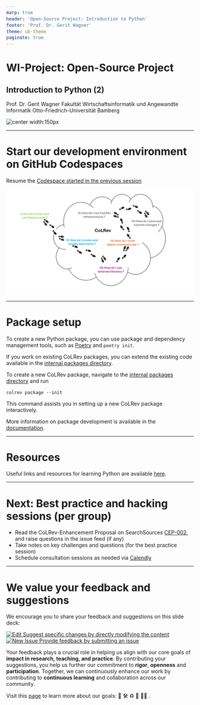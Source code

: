 ```yaml
---
marp: true
header: 'Open-Source Project: Introduction to Python'
footer: 'Prof. Dr. Gerit Wagner'
theme: ub-theme
paginate: true
---
```


<!-- paginate: true -->

<!-- _class: centered -->

# WI-Project: Open-Source Project

## Introduction to Python (2)

Prof. Dr. Gerit Wagner
Fakultät Wirtschaftsinformatik und Angewandte Informatik
Otto-Friedrich-Universität Bamberg

![center width:150px](../assets/qr-open-source-project.png)

---

# Start our development environment on GitHub Codespaces

Resume the [Codespace started in the previous session](https://github.com/CoLRev-Environment/colrev)

![width:700px center](../assets/python_overview_4.PNG)

---

# Package setup

To create a new Python package, you can use package and dependency management tools, such as [Poetry](https://python-poetry.org/) and `poetry init`.

If you work on existing CoLRev packages, you can extend the existing code available in the [internal packages directory](https://github.com/CoLRev-Environment/colrev/tree/main/colrev/packages).

To create a new CoLRev package, navigate to the [internal packages directory](https://github.com/CoLRev-Environment/colrev/tree/main/colrev/packages) and run

```
colrev package --init
```

This command assists you in setting up a new CoLRev package interactively.

More information on package development is available in the [documentation](https://colrev-environment.github.io/colrev/dev_docs/packages.html).

---

# Resources

Useful links and resources for learning Python are available [here](../docs/resources).

---

# Next: Best practice and hacking sessions (per group)

- Read the CoLRev-Enhancement Proposal on SearchSources [CEP-002](https://colrev-environment.github.io/colrev/foundations/cep/cep003_search_sources.html), and raise questions in the issue feed (if any)
- Take notes on key challenges and questions (for the best practice session)
- Schedule consultation sessions as needed via [Calendly](https://calendly.com/gerit-wagner/30min?month=2023-10)

---

# We value your feedback and suggestions

We encourage you to share your feedback and suggestions on this slide deck:

<a href="https://github.com/digital-work-lab/open-source-project/edit/main/slides/04-python_2w.md" target="_blank">
  <img src="../assets/iconmonstr-pencil-lined.svg" alt="Edit" width="32" height="32"> Suggest specific changes by directly modifying the content
</a>
<br>
<a href="https://github.com/digital-work-lab/open-source-project/issues/new" target="_blank">
  <img src="../assets/iconmonstr-info-12.svg" alt="New Issue" width="32" height="32"> Provide feedback by submitting an issue
</a>
<br>

Your feedback plays a crucial role in helping us align with our core goals of **impact in research, teaching, and practice**. By contributing your suggestions, you help us further our commitment to **rigor**, **openness** and **participation**. Together, we can continuously enhance our work by contributing to **continuous learning** and collaboration across our community.

Visit this <a href="https://digital-work-lab.github.io/handbook/docs/10-lab/10_processes/10.01.goals.html" target="_blank">page</a> to learn more about our goals:  🚀 🛠️ ♻️ 🙏 🧑‍🎓️ . 
